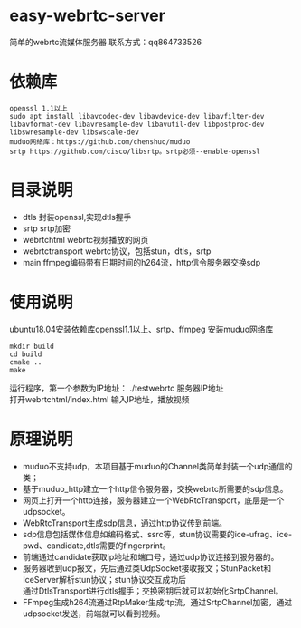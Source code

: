# easy-webrtc-server
简单的webrtc流媒体服务器
联系方式：qq864733526
# 依赖库
``` 
openssl 1.1以上 
sudo apt install libavcodec-dev libavdevice-dev libavfilter-dev libavformat-dev libavresample-dev libavutil-dev libpostproc-dev libswresample-dev libswscale-dev    
muduo网络库：https://github.com/chenshuo/muduo
srtp https://github.com/cisco/libsrtp。srtp必须--enable-openssl
```  
# 目录说明
* dtls 封装openssl,实现dtls握手  
* srtp srtp加密  
* webrtchtml webrtc视频播放的网页 
* webrtctransport webrtc协议，包括stun，dtls，srtp  
* main ffmpeg编码带有日期时间的h264流，http信令服务器交换sdp  

# 使用说明
ubuntu18.04安装依赖库openssl1.1以上、srtp、ffmpeg
安装muduo网络库
```  
mkdir build  
cd build   
cmake ..  
make  
```  
运行程序，第一个参数为IP地址：
./testwebrtc 服务器IP地址   
打开webrtchtml/index.html 输入IP地址，播放视频 

# 原理说明
* muduo不支持udp，本项目基于muduo的Channel类简单封装一个udp通信的类；  
* 基于muduo_http建立一个http信令服务器，交换webrtc所需要的sdp信息。  
* 网页上打开一个http连接，服务器建立一个WebRtcTransport，底层是一个udpsocket。  
* WebRtcTransport生成sdp信息，通过http协议传到前端。    
* sdp信息包括媒体信息如编码格式、ssrc等，stun协议需要的ice-ufrag、ice-pwd、candidate,dtls需要的fingerprint。  
* 前端通过candidate获取ip地址和端口号，通过udp协议连接到服务器的。  
* 服务器收到udp报文，先后通过类UdpSocket接收报文；StunPacket和IceServer解析stun协议；stun协议交互成功后  
通过DtlsTransport进行dtls握手；交换密钥后就可以初始化SrtpChannel。  
* FFmpeg生成h264流通过RtpMaker生成rtp流，通过SrtpChannel加密，通过udpsocket发送，前端就可以看到视频。  
